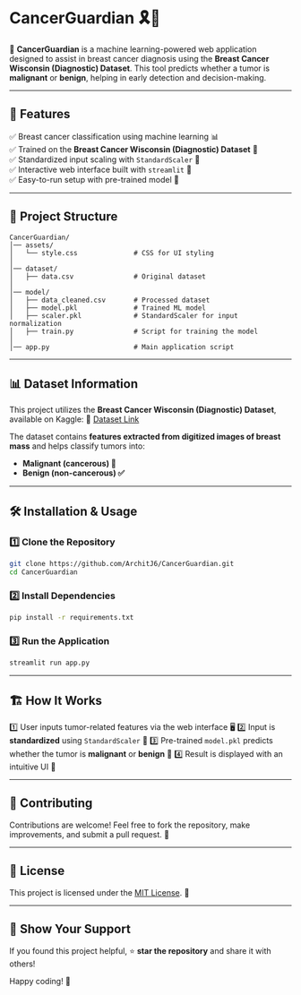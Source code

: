 # CancerGuardian 🎗️🔬

🚀 **CancerGuardian** is a machine learning-powered web application designed to assist in breast cancer diagnosis using the **Breast Cancer Wisconsin (Diagnostic) Dataset**. This tool predicts whether a tumor is **malignant** or **benign**, helping in early detection and decision-making.

---

## 🌟 Features
✅ Breast cancer classification using machine learning 📊  
✅ Trained on the **Breast Cancer Wisconsin (Diagnostic) Dataset** 🏥  
✅ Standardized input scaling with `StandardScaler` 🔄  
✅ Interactive web interface built with `streamlit` 🎨  
✅ Easy-to-run setup with pre-trained model 🎯  

---

## 📂 Project Structure
```
CancerGuardian/
│── assets/
│   └── style.css              # CSS for UI styling
│
│── dataset/
│   ├── data.csv               # Original dataset
│
│── model/
│   ├── data_cleaned.csv       # Processed dataset
│   ├── model.pkl              # Trained ML model
│   ├── scaler.pkl             # StandardScaler for input normalization
│   ├── train.py               # Script for training the model
│
│── app.py                     # Main application script
```

---

## 📊 Dataset Information
This project utilizes the **Breast Cancer Wisconsin (Diagnostic) Dataset**, available on Kaggle:
🔗 [Dataset Link](https://www.kaggle.com/datasets/uciml/breast-cancer-wisconsin-data)

The dataset contains **features extracted from digitized images of breast mass** and helps classify tumors into:
- **Malignant (cancerous) 🛑**
- **Benign (non-cancerous) ✅**

---

## 🛠️ Installation & Usage
### 1️⃣ Clone the Repository
```bash
git clone https://github.com/ArchitJ6/CancerGuardian.git
cd CancerGuardian
```
### 2️⃣ Install Dependencies
```bash
pip install -r requirements.txt
```
### 3️⃣ Run the Application
```bash
streamlit run app.py
```

---

## 🏗️ How It Works
1️⃣ User inputs tumor-related features via the web interface 🖥️
2️⃣ Input is **standardized** using `StandardScaler` 📏
3️⃣ Pre-trained `model.pkl` predicts whether the tumor is **malignant** or **benign** 🧬
4️⃣ Result is displayed with an intuitive UI 🎨

---

## 🤝 Contributing
Contributions are welcome! Feel free to fork the repository, make improvements, and submit a pull request. 🚀

---

## 📜 License
This project is licensed under the [MIT License](LICENSE). 📜

---

## 🌟 Show Your Support
If you found this project helpful, ⭐️ **star the repository** and share it with others!

Happy coding! 💙